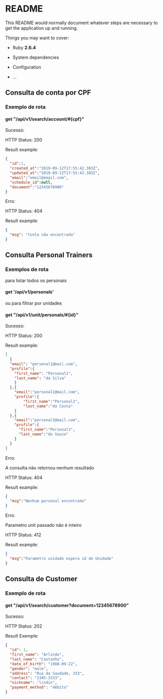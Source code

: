 # README

This README would normally document whatever steps are necessary to get the
application up and running.

Things you may want to cover:

* Ruby **2.6.4**

* System dependencies

* Configuration

* ...



## Consulta de conta por CPF


### Exemplo de rota
#### get "/api/v1/search/account/#{cpf}"

Sucesso:

HTTP Status: 200

Result example:

```json
{
  "id":1,
  "created_at":"2019-09-12T17:55:42.383Z",
  "updated_at":"2019-09-12T17:55:42.383Z",
  "email":"email@email.com",
  "schedule_id":null,
  "document":"12345678900"
}
```

Erro:

HTTP Status: 404

Result example:

```json
{
  "msg": "Conta não encontrada"
}
```

## Consulta Personal Trainers


### Exemplos de rota

para listar todos os personais
#### get '/api/v1/personals'

ou para filtrar por unidades
#### get "/api/v1/unit/personals/#{id}"

Sucesso:

HTTP Status: 200

Result example:

```json
[
  {
  "email": "personal1@mail.com",
  "profile":{
    "first_name": "Personal1",
    "last_name": "da Silva"
    }
  },{
    "email":"personal2@mail.com",
    "profile":{
        "first_name":"Personal2",
        "last_name":"da Costa"
    }
  },{
    "email":"personal3@mail.com",
    "profile":{
      "first_name":"Personal3",
      "last_name":"de Souza"
    }
  }
]
```

Erro:

A consulta não retornou nenhum resultado

HTTP Status: 404

Result example:

```json
{
  "msg":"Nenhum personal encontrado"
}
```

Erro:

Parametro unit passado não é inteiro

HTTP Status: 412

Result example:

```json
{
  "msg":"Parametro unidade espera id de Unidade"
}
```

## Consulta de Customer

### Exemplo de rota
#### get "/api/v1/search/customer?document=12345678900"

Sucesso:

HTTP Status: 202

Result Exemple:

```json
{
  "id": 1,
  "first_name": "Arlindo",
  "last_name": "Castanho",
  "date_of_birth": "1988-09-22",
  "gender": "male",
  "address": "Rua da Saudade, 333",
  "contact": "2345-3333",
  "nickname": "lindin",
  "payment_method": "débito"
}
```
